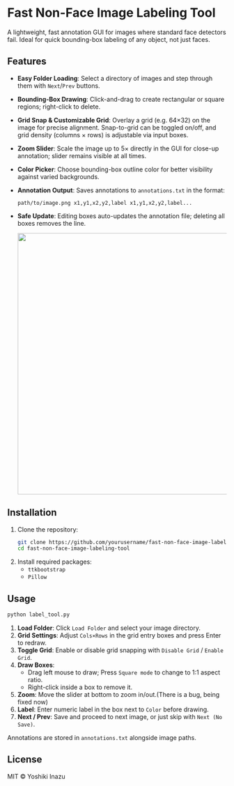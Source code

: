 # Fast Non-Face Image Labeling Tool

A lightweight, fast annotation GUI for images where standard face detectors fail. Ideal for quick bounding-box labeling of any object, not just faces.

## Features

- **Easy Folder Loading**: Select a directory of images and step through them with `Next`/`Prev` buttons.
- **Bounding-Box Drawing**: Click-and-drag to create rectangular or square regions; right-click to delete.
- **Grid Snap & Customizable Grid**: Overlay a grid (e.g. 64×32) on the image for precise alignment. Snap-to-grid can be toggled on/off, and grid density (columns × rows) is adjustable via input boxes.
- **Zoom Slider**: Scale the image up to 5× directly in the GUI for close-up annotation; slider remains visible at all times.
- **Color Picker**: Choose bounding-box outline color for better visibility against varied backgrounds.
- **Annotation Output**: Saves annotations to `annotations.txt` in the format:
  ```
  path/to/image.png x1,y1,x2,y2,label x1,y1,x2,y2,label...
  ```
- **Safe Update**: Editing boxes auto-updates the annotation file; deleting all boxes removes the line.

  <img src="https://github.com/user-attachments/assets/c91937a3-22d6-4da0-a116-5c339653772a" width="600" />

## Installation

1. Clone the repository:
   ```bash
   git clone https://github.com/yourusername/fast-non-face-image-labeling-tool.git
   cd fast-non-face-image-labeling-tool
   ```
2. Install required packages:
   - `ttkbootstrap`
   - `Pillow`

## Usage

```bash
python label_tool.py
```

1. **Load Folder**: Click `Load Folder` and select your image directory.
2. **Grid Settings**: Adjust `Cols×Rows` in the grid entry boxes and press Enter to redraw.
3. **Toggle Grid**: Enable or disable grid snapping with `Disable Grid` / `Enable Grid`.
4. **Draw Boxes**:
   - Drag left mouse to draw; Press `Square mode` to change to 1:1 aspect ratio.
   - Right-click inside a box to remove it.
5. **Zoom**: Move the slider at bottom to zoom in/out.(There is a bug, being fixed now)
6. **Label**: Enter numeric label in the box next to `Color` before drawing.
7. **Next / Prev**: Save and proceed to next image, or just skip with `Next (No Save)`.

Annotations are stored in `annotations.txt` alongside image paths.

## License

MIT © Yoshiki Inazu


